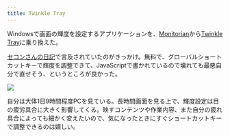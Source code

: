 ```yaml
---
title: Twinkle Tray
---
```

Windowsで画面の輝度を設定するアプリケーションを、[Monitorian](https://apps.microsoft.com/store/detail/monitorian/9NW33J738BL0)から[Twinkle Tray](https://apps.microsoft.com/store/detail/twinkle-tray-brightness-slider/9PLJWWSV01LK)に乗り換えた。

[セコンさんの日記](https://secon.dev/entry/2022/06/02/210000/)で言及されていたのがきっかけ。無料で、グローバルショートカットキーで輝度を調整できて、JavaScriptで書かれているので壊れても最悪自分で直せそう、というところが良かった。

![](https://lh3.googleusercontent.com/docs/ADP-6oGaAqeoeTKJ-zoL_BtqZj8QdS6g519AucaU4iG9pb7bP5oLI8RASXJq7fTxOSZiM0OJ0_ClB4HAWs0xKOPx4CQKy05J88dc9y5mIbVuncyA0syNE1M51NEu6Nc4XucUb2DPeZ8YXlnpJl98h5QE_FElCgLGppHrpHNzhCT8gYIedQBQucnJYJEB7_VsCway0QGzkeuKWMgZPnLrGVtSJ3bULJnXM0n1VGU7t8DKXLExfqn5PAXcp_lCah0Q9qKP7i5g24HRoYE1e4BFNS_I9v4alzFzgtOlt9_lBKVTEeJ1eCVrpZesjuoUlYX01xBwSXcduiIIlCxgSxBIxJTc_ZIQkWlqu2i4CtzkRasz-Ss1-prq5CfRpsTgkWCYOq5YxDb98QuVLGpJjv7vthKtVSpT-nmEHbcSlNIp7aJfPQ1mu9gXunxsXlIcpHk7_nZIeHoL0FF6BezmoWu6IqFHYgFDMCA0i6qCIQTLsF2Zwj7lP7FurvPCBy0bzMI3L4ko3o4_cfGc5nfnZk8mu_UKmi84zk1vGWHpS7eukq41e8drWn-XVw0SNxF7t6wrCfVJfmtZLbEQd4MeMKXnR_KLz2n5NYNQ4h7du5BRis3pC7s82Z7RIHhzMU83GreKJCxiPbN74qnBsM_U4v7qIWkrLd0bu3llQ5aGBzqPMKFsQ8fmgLesv699-JusHZpP9qDpb9Idf0uReYUcafFJYeHM2N-89T_crW4l77q4IsIf2CxBZnbx8tOrkpqTFMKJZBEwoMLl2mbscUv6_xV1IdMskPqP9DW5p82ePxeQPWKrve-ADsuEupM-UCoYIYjf5eKpwMVK1_8UbTIw9bvzD9HTe66G1cbCxjlPfH7yM0W8B6NZH9t-lKyMnDkROfjHKzeOQqmZs7I51uWnSIMZ9e1hWHTKI0Ksaut5qEGykR_nOgfFw0InwBKoeXVv9PHAZ7_LB0iuzmsKl8Fh_fhsmFHF5cyQAAMQQLpanihJs8ix6VNtGMOw4x6WecI5PKQUyzjCunoDPgFV2dNCQx4phELM6TcNLAPKT-vpqyc0TEvDSUk2EP4exFW1ZDO03cDoFSZUfRckbYAPf4CX4lvryCDqYaG54vF-O9UVZrhDnvPWx74UWVGSaUaZWRW-pcGNm61F3vMBn_LKI7DOADaPCG4um2q3MG2uvwCgEKWkGo4ARsa1KogK0LRTwRlpQD_2kp9E6tm8po9Zx3qpck7hRuZSHKft0moKX8BuyAOG09Tx2ZxGymA0)

自分は大体1日9時間程度PCを見ている。長時間画面を見る上で、輝度設定は目の疲労具合に大きく影響してくる。映すコンテンツや作業内容、また自分の疲れ具合によっても細かく変えたいので、気になったときにすぐショートカットキーで調整できるのは嬉しい。
